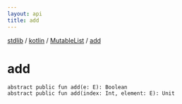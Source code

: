 ```yaml
---
layout: api
title: add
---
```

[stdlib](../../index.md) / [kotlin](../index.md) / [MutableList](index.md) / [add](add.md)

# add

```
abstract public fun add(e: E): Boolean
abstract public fun add(index: Int, element: E): Unit
```
